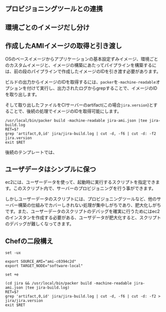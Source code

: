 



## プロビジョニングツールとの連携


## 環境ごとのイメージだし分け

## 作成したAMIイメージの取得と引き渡し

OSのベースイメージからアプリケーションの基本設定ずみイメージ、環境ごとのカスタムイメージと、イメージの構築にあたってパイプラインを構築するには、前の段のパイプラインで作成したイメージのIDを引き渡す必要があります。

ビルドの出力からイメージのIDを取得するには、`packer`を`-machine-readable`オプションを付けて実行し、出力されたログからgrepすることで、イメージのIDを取り出します。

そして取り出したファイルをCIサーバーのartifact(この場合`jira.version`)とすることで、後続の処理でイメージのIDを取得可能にします。

```
/usr/local/bin/packer build -machine-readable jira-ami.json |tee jira-build.log
RET=$?
grep 'artifact,0,id' jira/jira-build.log | cut -d, -f6 | cut -d: -f2 jira.version
exit $RET
```

後続のテンプレートでは、


## ユーザデータはシンプルに保つ

ec2には、ユーザーデータを使って、起動時に実行するスクリプトを指定できます。このスクリプト内で、サーバーのプロビジョニングを行う事ができます。

しかしユーザーデータのスクリプトには、プロビジョニングツールなど、他のサーバー構築の仕組みでカバーしきれない処理が集中しがちであり、肥大化しがちです。また、ユーザーデータのスクリプトのデバッグを確実に行うためにはec2のインスタンを作成する必要がある、ユーザデータが肥大化すると、スクリプトのデバッグが難しくなってきます。

## Chefの二段構え

```
set -ux

export SOURCE_AMI="ami-c0394c2d"
export TARGET_NODE="software-local"

set +e

(cd jira && /usr/local/bin/packer build -machine-readable jira-ami.json |tee jira-build.log)
RET=$?
grep 'artifact,0,id' jira/jira-build.log | cut -d, -f6 | cut -d: -f2 > jira/jira.version
exit $RET
```

